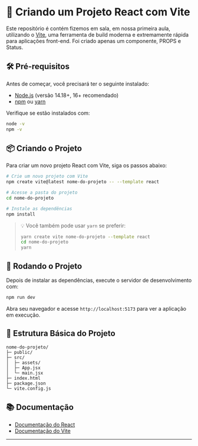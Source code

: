 # 🚀 Criando um Projeto React com Vite

Este repositório é contém fizemos em sala, em nossa primeira aula, utilizando o [Vite](https://vitejs.dev/), uma ferramenta de build moderna e extremamente rápida para aplicações front-end.
Foi criado apenas um componente, PROPS e Status.

## 🛠️ Pré-requisitos

Antes de começar, você precisará ter o seguinte instalado:

- [Node.js](https://nodejs.org/) (versão 14.18+, 16+ recomendado)
- [npm](https://www.npmjs.com/) ou [yarn](https://yarnpkg.com/)

Verifique se estão instalados com:

```bash
node -v
npm -v
```

## 📦 Criando o Projeto

Para criar um novo projeto React com Vite, siga os passos abaixo:

```bash
# Crie um novo projeto com Vite
npm create vite@latest nome-do-projeto -- --template react

# Acesse a pasta do projeto
cd nome-do-projeto

# Instale as dependências
npm install
```

> 💡 Você também pode usar `yarn` se preferir:
> 
> ```bash
> yarn create vite nome-do-projeto --template react
> cd nome-do-projeto
> yarn
> ```

## 🚀 Rodando o Projeto

Depois de instalar as dependências, execute o servidor de desenvolvimento com:

```bash
npm run dev
```

Abra seu navegador e acesse `http://localhost:5173` para ver a aplicação em execução.

## 📁 Estrutura Básica do Projeto

```
nome-do-projeto/
├─ public/
├─ src/
│  ├─ assets/
│  ├─ App.jsx
│  └─ main.jsx
├─ index.html
├─ package.json
└─ vite.config.js
```

## 📚 Documentação

- [Documentação do React](https://reactjs.org/)
- [Documentação do Vite](https://vitejs.dev/)

---
